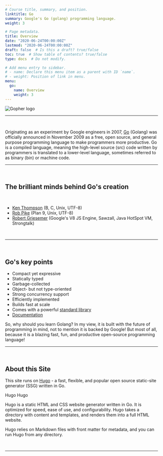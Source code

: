 ```yaml
---
# Course title, summary, and position.
linktitle: Go
summary: Google's Go (golang) programming language.
weight: 3

# Page metadata.
title: Overview
date: "2020-06-24T00:00:00Z"
lastmod: "2020-06-24T00:00:00Z"
draft: false  # Is this a draft? true/false
toc: true  # Show table of contents? true/false
type: docs  # Do not modify.

# Add menu entry to sidebar.
# - name: Declare this menu item as a parent with ID `name`.
# - weight: Position of link in menu.
menu:
  go:
    name: Overview
    weight: 3
---
```



![Gopher logo](https://res.cloudinary.com/jomazu/image/upload/w_0.20,c_scale/v1593048779/jomazu/logos/go-logo-blue.svg)

---
<br>

Originating as an experiment by Google engineers in 2007, [Go](https://golang.org/) (Golang) was officially announced in November 2009 as a free, open source, and general purpose programming language to make programmers more productive. Go is a compiled language, meaning the high-level source (src) code written by programmers is translated to a lower-level language, sometimes referred to as binary (bin) or machine code.

---
<br>

## The brilliant minds behind Go's creation

<br>

* [Ken Thompson](http://amturing.acm.org/award_winners/thompson_4588371.cfm) (B, C, Unix, UTF-8)
* [Rob Pike](https://en.wikipedia.org/wiki/Rob_Pike) (Plan 9, Unix, UTF-8)
* [Robert Griesemer](https://channel9.msdn.com/Events/Speakers/Robert-Griesemer) (Google's V8 JS Engine, Sawzall, Java HotSpot VM, Strongtalk)

<br>

---
<br>

## Go's key points

* Compact yet expressive
* Statically typed
* Garbage-collected
* Object- but not type-oriented
* Strong concurrency support
* Efficiently implemented
* Builds fast at scale
* Comes with a powerful [standard library](https://golang.org/pkg/#stdlib)
* [Documentation](https://golang.org/doc/)

So, why should you learn Golang? In my view, it is built with the future of programming in mind, not to mention it is backed by Google! But most of all, because it is a blazing fast, fun, and productive open-source programming language!

---
<br>

## About this Site
This site runs on [Hugo](https://gohugo.io/) - a fast, flexible, and popular open source static-site generator (SSG) written in Go.

Hugo
Hugo

Hugo is a static HTML and CSS website generator written in Go. It is optimized for speed, ease of use, and configurability. Hugo takes a directory with content and templates, and renders them into a full HTML website.

Hugo relies on Markdown files with front matter for metadata, and you can run Hugo from any directory.

<br>

---

